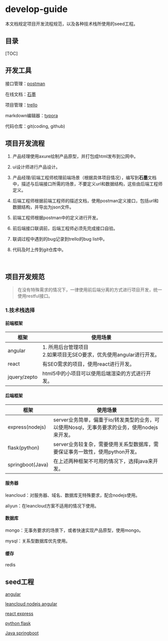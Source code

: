 # develop-guide
本文档规定项目开发流程规范，以及各种技术栈所使用的seed工程。

## 目录

[TOC]

## 开发工具

接口管理：[postman](https://www.getpostman.com/)

在线文档：[石墨](https://shimo.im)

项目管理：[trello](https://trello.com)

markdown编辑器：[typora](http://www.typora.io/)

代码仓库：git(coding, github)



## 项目开发流程

1. 产品经理使用axure绘制产品原型，并打包成html发布到公网中。

2. ui设计师进行产品设计。

3. 产品经理/前端工程师梳理前端场景（根据具体项目情况），编写到**石墨**文档中，描述与后端接口所需的场景，不要定义url和数据结构，这些由后端工程师定义。

4. 后端工程师根据前端工程师的描述文档，使用postman定义接口，包括url和数据结构，并导出为json文件。

5. 前端工程师根据postman中的定义进行开发。

6. 前后端接口联调前，后端工程师必须先完成接口自验。

7. 联调过程中遇到的bug记录到trello的bug list中。

8. 代码及时上传到git仓库中。

   ​

## 项目开发规范

> 在没有特殊需求的情况下，一律使用前后端分离的方式进行项目开发，统一使用restful接口。

### 1.技术栈选择

#### 前端框架

| 框架           | 使用场景                                     |
| ------------ | ---------------------------------------- |
| angular      | 1. 所用后台管理项目<br>2.如果项目无SEO要求，优先使用angular进行开发。 |
| react        | 有SEO需求的项目，使用react进行开发。                   |
| jquery/zepto | html5中的小项目可以使用后端渲染的方式进行开发。               |

#### 后端框架

| 框架               | 使用场景                                     |
| ---------------- | ---------------------------------------- |
| express(nodejs)  | server业务简单，偏重于io/转发类型的业务，可以使用Nosql，无事务要求的业务，使用nodejs来开发。 |
| flask(python)    | server业务较复杂，需要使用关系型数据库，需要保证事务一致性，使用python开发。 |
| springboot(Java) | 在上述两种框架不可用的情况下，选择java来开发。                |

#### 服务器

leancloud：对服务器、域名、数据库无特殊要求，配合nodejs使用。

aliyun：在leancloud方案不适用的情况下使用。

#### 数据库

mongo：无事务要求的场景下，或者快速实现产品原型，使用mongo。

mysql：关系型数据库优先使用。

#### 缓存

redis



## seed工程

[angular](https://github.com/qianhaikeji/angular-seed.git)

[leancloud nodejs angular](https://github.com/qianhaikeji/leancloud-nodejs-angular-seed.git)

[react express](https://github.com/qianhaikeji/react-express-webpack.git)

[python flask]()

[Java springboot](https://github.com/qianhaikeji/spring-boot-seed.git)

